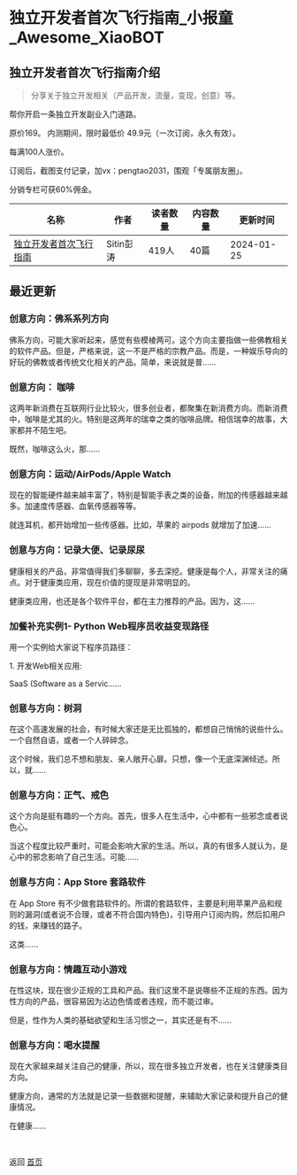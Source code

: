 # 独立开发者首次飞行指南_小报童_Awesome_XiaoBOT

## 独立开发者首次飞行指南介绍
> 分享关于独立开发相关（产品开发，流量，变现，创意）等。    
    
帮你开启一条独立开发副业入门道路。    
    
原价169。 内测期间，限时最低价 49.9元（一次订阅，永久有效）。    
    
每满100人涨价。    
    
订阅后，截图支付记录，加vx：pengtao2031，围观「专属朋友圈」。    
    
分销专栏可获60%佣金。  
  


|名称|作者|读者数量|内容数量|更新时间|
|---|---|---|---|---|
|[独立开发者首次飞行指南](https://xiaobot.net/p/dev?refer=0b133df9-27dc-423b-8101-639049001c13)|Sitin彭涛|419人|40篇|2024-01-25|

## 最近更新
### 创意方向：佛系系列方向

佛系方向，可能大家听起来，感觉有些模棱两可。这个方向主要指做一些佛教相关的软件产品。但是，严格来说，这一不是严格的宗教产品。而是，一种娱乐导向的好玩的佛教或者传统文化相关的产品。简单，来说就是普......

### 创意方向： 咖啡

这两年新消费在互联网行业比较火，很多创业者，都聚集在新消费方向。而新消费中，咖啡是尤其的火。特别是这两年的瑞幸之类的咖啡品牌。相信瑞幸的故事，大家都并不陌生吧。

既然，咖啡这么火，那......

### 创意方向：运动/AirPods/Apple Watch

现在的智能硬件越来越丰富了，特别是智能手表之类的设备，附加的传感器越来越多。加速度传感器、血氧传感器等等。

就连耳机，都开始增加一些传感器。比如，苹果的 airpods 就增加了加速......

### 创意与方向：记录大便、记录尿尿

健康相关的产品，非常值得我们多聊聊，多去深挖。健康是每个人，非常关注的痛点。对于健康类应用，现在价值的提现是非常明显的。

健康类应用，也还是各个软件平台，都在主力推荐的产品。因为，这......

### 加餐补充实例1- Python Web程序员收益变现路径

用一个实例给大家说下程序员路径：

1\. 开发Web相关应用:

SaaS (Software as a Servic......

### 创意与方向：树洞

在这个高速发展的社会，有时候大家还是无比孤独的，都想自己悄悄的说些什么。一个自然自语，或者一个人碎碎念。

这个时候，我们总不想和朋友、亲人敞开心扉。只想，像一个无底深渊倾述。所以，就......

### 创意与方向：正气、戒色

这个方向是挺有趣的一个方向。首先，很多人在生活中，心中都有一些邪念或者说色心。

当这个程度比较严重时，可能会影响大家的生活。所以，真的有很多人就认为，是心中的邪念影响了自己生活。可能......

### 创意与方向：App Store 套路软件

在 App Store
有不少做套路软件的。所谓的套路软件，主要是利用苹果产品和规则的漏洞(或者说不合理，或者不符合国内特色)，引导用户订阅内购，然后扣用户的钱，来赚钱的路子。

这类......

### 创意与方向：情趣互动小游戏

在性这块，现在很少正规的工具和产品。我们这里不是说哪些不正规的东西。因为性方向的产品，很容易因为沾边色情或者违规，而不能过审。

但是，性作为人类的基础欲望和生活习惯之一，其实还是有不......

### 创意与方向：喝水提醒

现在大家越来越关注自己的健康，所以，现在很多独立开发者，也在关注健康类目方向。

健康方向，通常的方法就是记录一些数据和提醒，来辅助大家记录和提升自己的健康情况。

在健康......


<a href="https://github.com/Reno9527/awesome-xiaobot" style="color: white; text-decoration: none;">awesome-xiaobot</a>

返回 [首页](../README.md)
